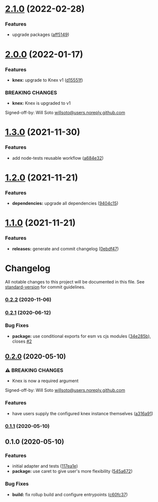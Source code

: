 # [2.1.0](https://github.com/willsoto/casbin-objection-adapter/compare/v2.0.0...v2.1.0) (2022-02-28)


### Features

* upgrade packages ([aff5149](https://github.com/willsoto/casbin-objection-adapter/commit/aff514974e6f21bec13199ecfb876c9ece3a23cb))

# [2.0.0](https://github.com/willsoto/casbin-objection-adapter/compare/v1.3.0...v2.0.0) (2022-01-17)


### Features

* **knex:** upgrade to Knex v1 ([d15551f](https://github.com/willsoto/casbin-objection-adapter/commit/d15551fe3cbd9e91ab19a0b3b4c54dac4dbdd9ef))


### BREAKING CHANGES

* **knex:** Knex is upgraded to v1

Signed-off-by: Will Soto <willsoto@users.noreply.github.com>

# [1.3.0](https://github.com/willsoto/casbin-objection-adapter/compare/v1.2.0...v1.3.0) (2021-11-30)


### Features

* add node-tests reusable workflow ([a684e32](https://github.com/willsoto/casbin-objection-adapter/commit/a684e325a10fd00545e982dc63d9a96501aa2685))

# [1.2.0](https://github.com/willsoto/casbin-objection-adapter/compare/v1.1.0...v1.2.0) (2021-11-21)


### Features

* **dependencies:** upgrade all dependencies ([9404c15](https://github.com/willsoto/casbin-objection-adapter/commit/9404c1543bb7feb87ee2b0ca8f81880a42b3e7e1))

# [1.1.0](https://github.com/willsoto/casbin-objection-adapter/compare/v1.0.0...v1.1.0) (2021-11-21)


### Features

* **releases:** generate and commit changelog ([0ebdf47](https://github.com/willsoto/casbin-objection-adapter/commit/0ebdf47b8008a696bb1c5b61e572a43c2be834f3))

# Changelog

All notable changes to this project will be documented in this file. See [standard-version](https://github.com/conventional-changelog/standard-version) for commit guidelines.

### [0.2.2](https://github.com/willsoto/casbin-objection-adapter/compare/v0.2.1...v0.2.2) (2020-11-06)

### [0.2.1](https://github.com/willsoto/casbin-objection-adapter/compare/v0.2.0...v0.2.1) (2020-06-12)


### Bug Fixes

* **package:** use conditional exports for esm vs cjs modules ([34e285b](https://github.com/willsoto/casbin-objection-adapter/commit/34e285bbb7f242e94abe49339d67422d402692d4)), closes [#2](https://github.com/willsoto/casbin-objection-adapter/issues/2)

## [0.2.0](https://github.com/willsoto/casbin-objection-adapter/compare/v0.1.1...v0.2.0) (2020-05-10)


### ⚠ BREAKING CHANGES

* Knex is now a required argument

Signed-off-by: Will Soto <willsoto@users.noreply.github.com>

### Features

* have users supply the configured knex instance themselves ([a316a91](https://github.com/willsoto/casbin-objection-adapter/commit/a316a917551450032316e7147c1fcb9a3e720c68))

### [0.1.1](https://github.com/willsoto/casbin-objection-adapter/compare/v0.1.0...v0.1.1) (2020-05-10)

## 0.1.0 (2020-05-10)


### Features

* initial adapter and tests ([117ea1e](https://github.com/willsoto/casbin-objection-adapter/commit/117ea1e7152b195951be2c256124c3400db4ce36))
* **package:** use caret to give user's more flexibility ([545a672](https://github.com/willsoto/casbin-objection-adapter/commit/545a672c23345cf8525ee9fac2495bd483217702))


### Bug Fixes

* **build:** fix rollup build and configure entrypoints ([c60fc37](https://github.com/willsoto/casbin-objection-adapter/commit/c60fc378a177615187c113a397d1e5e36848115f))
